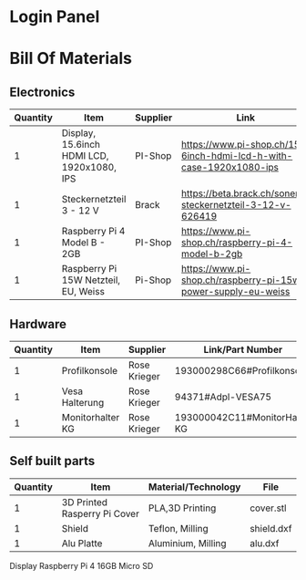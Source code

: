 # Login Panel

# Bill Of Materials

## Electronics
| Quantity | Item | Supplier | Link |
|-|-|-|-|
| 1 |Display, 15.6inch HDMI LCD, 1920x1080, IPS | PI-Shop | https://www.pi-shop.ch/15-6inch-hdmi-lcd-h-with-case-1920x1080-ips|
|1 |Steckernetzteil 3 - 12 V|Brack|https://beta.brack.ch/sonero-steckernetzteil-3-12-v-626419|
|1|Raspberry Pi 4 Model B - 2GB| PI-Shop|https://www.pi-shop.ch/raspberry-pi-4-model-b-2gb|
|1|Raspberry Pi 15W Netzteil, EU, Weiss|Pi-Shop|https://www.pi-shop.ch/raspberry-pi-15w-power-supply-eu-weiss|

## Hardware
| Quantity | Item | Supplier | Link/Part Number |
|-|-|-|-|
|1|Profilkonsole|Rose Krieger|193000298C66#Profilkonsole|
|1|Vesa Halterung|Rose Krieger|94371#Adpl-VESA75|
|1|Monitorhalter KG|Rose Krieger|193000042C11#MonitorHalter KG|

## Self built parts
| Quantity | Item | Material/Technology | File |
|-|-|-|-|
|1|3D Printed Rasperry Pi Cover|PLA,3D Printing|cover.stl|
|1|Shield|Teflon, Milling|shield.dxf|
|1|Alu Platte|Aluminium, Milling|alu.dxf|

Display
Raspberry Pi 4
16GB Micro SD
